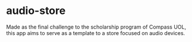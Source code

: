 # audio-store
Made as the final challenge to the scholarship program of Compass UOL, this app aims to serve as a template to a store focused on audio devices.
